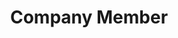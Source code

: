 ---
layout: company
name: Julia Kessler
title: Company Member
photo: /assets/images/Julia_Kessler.jpg
bio: Julia Kessler is an actor, stage combatant, text coach and designated copyeditor for Accidental Shakespeare. Favorite roles with Accidental Shakespeare have included Claire in Mamet’s Boston Marriage and Mrs. Juno in Shaw’s one-act Overruled. She has also worked with companies including The Gift, Eclipse, the Hypocrites, City Lit, and Chicago Dramatists. Julia is a graduate of the University of Kansas (Lawrence) and Ecole Jacques Lecoq (Paris).
---